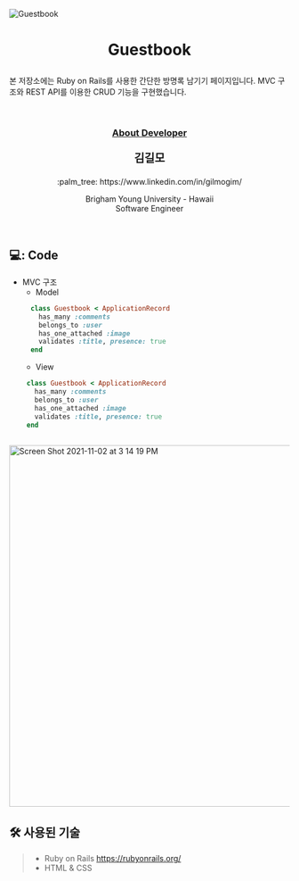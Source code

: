 ![Guestbook](https://user-images.githubusercontent.com/59432666/128343662-e58adbd3-4e7a-4506-808d-63dbc61c0390.png)
# <p align="center"> Guestbook</p>

<p>
본 저장소에는 Ruby on Rails를 사용한 간단한 방명록 남기기 페이지입니다. MVC 구조와 REST API를 이용한 CRUD 기능을 구현했습니다.
</p>
<br/>


### <p align="center" style="text-decoration:underline">About Developer</p>

**<p align="center" style="font-size:15pt">김길모</p>**
<p align="center">:palm_tree: https://www.linkedin.com/in/gilmogim/ </p>
<p align="center">
Brigham Young University - Hawaii<br/>
Software Engineer<br/>
</p>
<br/>

## 💻: Code
- MVC 구조
  * Model
  ```Ruby 
    class Guestbook < ApplicationRecord
      has_many :comments  
      belongs_to :user
      has_one_attached :image
      validates :title, presence: true
    end

  ```
  * View
   ```Ruby 
    class Guestbook < ApplicationRecord
      has_many :comments  
      belongs_to :user
      has_one_attached :image
      validates :title, presence: true
    end
    
  ```
<img width="648" alt="Screen Shot 2021-11-02 at 3 14 19 PM" src="https://user-images.githubusercontent.com/59432666/139795404-aecb0e6d-c460-4a6b-9544-8a81b85bb2b6.png">

## :hammer_and_wrench: 사용된 기술
> + Ruby on Rails https://rubyonrails.org/
> + HTML & CSS

<br/>
